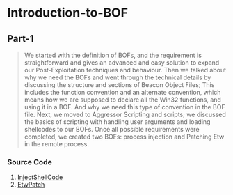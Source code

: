 # Introduction-to-BOF

## Part-1
> We started with the definition of BOFs, and the requirement is straightforward and gives an advanced and easy solution to expand our Post-Exploitation techniques and behaviour. Then we talked about why we need the BOFs and went through the technical details by discussing the structure and sections of Beacon Object Files; This includes the function convention and an alternate convention, which means how we are supposed to declare all the Win32 functions, and using it in a BOF. And why we need this type of convention in the BOF file. Next, we moved to Aggressor Scripting and scripts; we discussed the basics of scripting with handling user arguments and loading shellcodes to our BOFs. Once all possible requirements were completed, we created two BOFs: process injection and Patching Etw in the remote process.

### Source Code

1.  [InjectShellCode](InjectShellCode/src/InjectShellCode.c)
2.  [EtwPatch](EtwPatch/src/EtwPatch.c)

